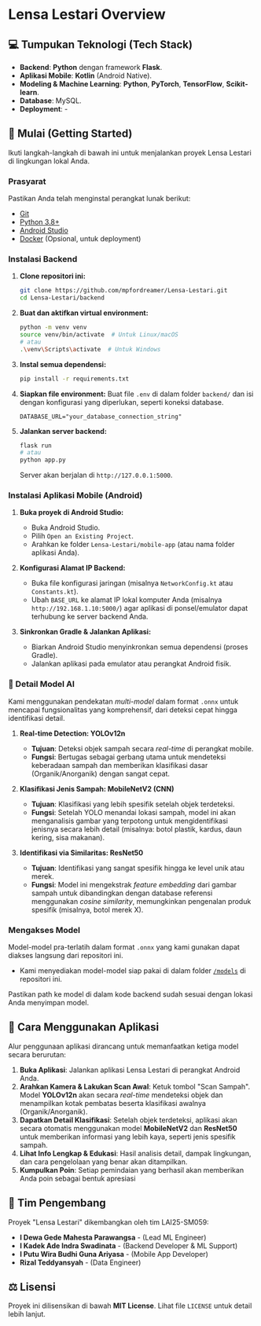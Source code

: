 # Lensa Lestari Overview

## 💻 Tumpukan Teknologi (Tech Stack)

- **Backend**: **Python** dengan framework **Flask**.
- **Aplikasi Mobile**: **Kotlin** (Android Native).
- **Modeling & Machine Learning**: **Python**, **PyTorch**, **TensorFlow**, **Scikit-learn**.
- **Database**: MySQL.
- **Deployment**: -

## 🚀 Mulai (Getting Started)

Ikuti langkah-langkah di bawah ini untuk menjalankan proyek Lensa Lestari di lingkungan lokal Anda.

### Prasyarat

Pastikan Anda telah menginstal perangkat lunak berikut:
- [Git](https://git-scm.com/)
- [Python 3.8+](https://www.python.org/)
- [Android Studio](https://developer.android.com/studio)
- [Docker](https://www.docker.com/) (Opsional, untuk deployment)

### Instalasi Backend

1.  **Clone repositori ini:**
    ```bash
    git clone https://github.com/mpfordreamer/Lensa-Lestari.git
    cd Lensa-Lestari/backend
    ```

2.  **Buat dan aktifkan virtual environment:**
    ```bash
    python -m venv venv
    source venv/bin/activate  # Untuk Linux/macOS
    # atau
    .\venv\Scripts\activate  # Untuk Windows
    ```

3.  **Instal semua dependensi:**
    ```bash
    pip install -r requirements.txt
    ```

4.  **Siapkan file environment:**
    Buat file `.env` di dalam folder `backend/` dan isi dengan konfigurasi yang diperlukan, seperti koneksi database.
    ```env
    DATABASE_URL="your_database_connection_string"
    ```

5.  **Jalankan server backend:**
    ```bash
    flask run
    # atau
    python app.py
    ```
    Server akan berjalan di `http://127.0.0.1:5000`.

### Instalasi Aplikasi Mobile (Android)

1.  **Buka proyek di Android Studio:**
    - Buka Android Studio.
    - Pilih `Open an Existing Project`.
    - Arahkan ke folder `Lensa-Lestari/mobile-app` (atau nama folder aplikasi Anda).

2.  **Konfigurasi Alamat IP Backend:**
    - Buka file konfigurasi jaringan (misalnya `NetworkConfig.kt` atau `Constants.kt`).
    - Ubah `BASE_URL` ke alamat IP lokal komputer Anda (misalnya `http://192.168.1.10:5000/`) agar aplikasi di ponsel/emulator dapat terhubung ke server backend Anda.
    
3.  **Sinkronkan Gradle & Jalankan Aplikasi:**
    - Biarkan Android Studio menyinkronkan semua dependensi (proses Gradle).
    - Jalankan aplikasi pada emulator atau perangkat Android fisik.

### 🧠 Detail Model AI

Kami menggunakan pendekatan *multi-model* dalam format `.onnx` untuk mencapai fungsionalitas yang komprehensif, dari deteksi cepat hingga identifikasi detail.

1.  **Real-time Detection: YOLOv12n**
    - **Tujuan**: Deteksi objek sampah secara *real-time* di perangkat mobile.
    - **Fungsi**: Bertugas sebagai gerbang utama untuk mendeteksi keberadaan sampah dan memberikan klasifikasi dasar (Organik/Anorganik) dengan sangat cepat.

2.  **Klasifikasi Jenis Sampah: MobileNetV2 (CNN)**
    - **Tujuan**: Klasifikasi yang lebih spesifik setelah objek terdeteksi.
    - **Fungsi**: Setelah YOLO menandai lokasi sampah, model ini akan menganalisis gambar yang terpotong untuk mengidentifikasi jenisnya secara lebih detail (misalnya: botol plastik, kardus, daun kering, sisa makanan).

3.  **Identifikasi via Similaritas: ResNet50**
    - **Tujuan**: Identifikasi yang sangat spesifik hingga ke level unik atau merek.
    - **Fungsi**: Model ini mengekstrak *feature embedding* dari gambar sampah untuk dibandingkan dengan database referensi menggunakan *cosine similarity*, memungkinkan pengenalan produk spesifik (misalnya, botol merek X).

### Mengakses Model

Model-model pra-terlatih dalam format `.onnx` yang kami gunakan dapat diakses langsung dari repositori ini.

-   Kami menyediakan model-model siap pakai di dalam folder [`/models`](https://github.com/mpfordreamer/Lensa-Lestari) di repositori ini.

Pastikan path ke model di dalam kode backend sudah sesuai dengan lokasi Anda menyimpan model.

## 📱 Cara Menggunakan Aplikasi

Alur penggunaan aplikasi dirancang untuk memanfaatkan ketiga model secara berurutan:

1.  **Buka Aplikasi**: Jalankan aplikasi Lensa Lestari di perangkat Android Anda.
2.  **Arahkan Kamera & Lakukan Scan Awal**: Ketuk tombol "Scan Sampah". Model **YOLOv12n** akan secara *real-time* mendeteksi objek dan menampilkan kotak pembatas beserta klasifikasi awalnya (Organik/Anorganik).
3.  **Dapatkan Detail Klasifikasi**: Setelah objek terdeteksi, aplikasi akan secara otomatis menggunakan model **MobileNetV2** dan **ResNet50** untuk memberikan informasi yang lebih kaya, seperti jenis spesifik sampah.
4.  **Lihat Info Lengkap & Edukasi**: Hasil analisis detail, dampak lingkungan, dan cara pengelolaan yang benar akan ditampilkan.
5.  **Kumpulkan Poin**: Setiap pemindaian yang berhasil akan memberikan Anda poin sebagai bentuk apresiasi

## 👥 Tim Pengembang

Proyek "Lensa Lestari" dikembangkan oleh tim LAI25-SM059:

- **I Dewa Gede Mahesta Parawangsa** - (Lead ML Engineer)
- **I Kadek Ade Indra Swadinata** - (Backend Developer & ML Support)
- **I Putu Wira Budhi Guna Ariyasa** - (Mobile App Developer)
- **Rizal Teddyansyah** - (Data Engineer)

## ⚖️ Lisensi

Proyek ini dilisensikan di bawah **MIT License**. Lihat file `LICENSE` untuk detail lebih lanjut.
